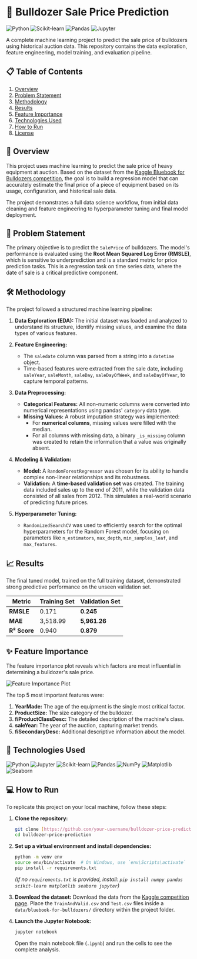 # 🚜 Bulldozer Sale Price Prediction

![Python](https://img.shields.io/badge/Python-3776AB?style=for-the-badge&logo=python&logoColor=white)
![Scikit-learn](https://img.shields.io/badge/scikit--learn-F7931E?style=for-the-badge&logo=scikit-learn&logoColor=white)
![Pandas](https://img.shields.io/badge/Pandas-150458?style=for-the-badge&logo=pandas&logoColor=white)
![Jupyter](https://img.shields.io/badge/Jupyter-F37626?style=for-the-badge&logo=jupyter&logoColor=white)

A complete machine learning project to predict the sale price of bulldozers using historical auction data. This repository contains the data exploration, feature engineering, model training, and evaluation pipeline.

## 📋 Table of Contents
1. [Overview](#-overview)
2. [Problem Statement](#-problem-statement)
3. [Methodology](#-methodology)
4. [Results](#-results)
5. [Feature Importance](#-feature-importance)
6. [Technologies Used](#-technologies-used)
7. [How to Run](#-how-to-run)
8. [License](#-license)

## 📖 Overview

This project uses machine learning to predict the sale price of heavy equipment at auction. Based on the dataset from the [Kaggle Bluebook for Bulldozers competition](https://www.kaggle.com/c/bluebook-for-bulldozers), the goal is to build a regression model that can accurately estimate the final price of a piece of equipment based on its usage, configuration, and historical sale data.

The project demonstrates a full data science workflow, from initial data cleaning and feature engineering to hyperparameter tuning and final model deployment.

## 🎯 Problem Statement

The primary objective is to predict the `SalePrice` of bulldozers. The model's performance is evaluated using the **Root Mean Squared Log Error (RMSLE)**, which is sensitive to underprediction and is a standard metric for price prediction tasks. This is a regression task on time series data, where the date of sale is a critical predictive component.

## 🛠️ Methodology

The project followed a structured machine learning pipeline:

1.  **Data Exploration (EDA):** The initial dataset was loaded and analyzed to understand its structure, identify missing values, and examine the data types of various features.

2.  **Feature Engineering:**
    * The `saledate` column was parsed from a string into a `datetime` object.
    * Time-based features were extracted from the sale date, including `saleYear`, `saleMonth`, `saleDay`, `saleDayOfWeek`, and `saleDayOfYear`, to capture temporal patterns.

3.  **Data Preprocessing:**
    * **Categorical Features:** All non-numeric columns were converted into numerical representations using pandas' `category` data type.
    * **Missing Values:** A robust imputation strategy was implemented:
        * For **numerical columns**, missing values were filled with the median.
        * For all columns with missing data, a binary `_is_missing` column was created to retain the information that a value was originally absent.

4.  **Modeling & Validation:**
    * **Model:** A `RandomForestRegressor` was chosen for its ability to handle complex non-linear relationships and its robustness.
    * **Validation:** A **time-based validation set** was created. The training data included sales up to the end of 2011, while the validation data consisted of all sales from 2012. This simulates a real-world scenario of predicting future prices.

5.  **Hyperparameter Tuning:**
    * `RandomizedSearchCV` was used to efficiently search for the optimal hyperparameters for the Random Forest model, focusing on parameters like `n_estimators`, `max_depth`, `min_samples_leaf`, and `max_features`.

## 📈 Results

The final tuned model, trained on the full training dataset, demonstrated strong predictive performance on the unseen validation set.

| Metric         | Training Set | **Validation Set** |
| -------------- | ------------ | ------------------ |
| **RMSLE** | 0.171        | **0.245** |
| **MAE** | 3,518.99     | **5,961.26** |
| **R² Score** | 0.940        | **0.879** |


## ✨ Feature Importance

The feature importance plot reveals which factors are most influential in determining a bulldozer's sale price.

![Feature Importance Plot](https://nursing-jade-9zyg5xaobl.edgeone.app/feature-importance.png)

The top 5 most important features were:
1.  **YearMade:** The age of the equipment is the single most critical factor.
2.  **ProductSize:** The size category of the bulldozer.
3.  **fiProductClassDesc:** The detailed description of the machine's class.
4.  **saleYear:** The year of the auction, capturing market trends.
5.  **fiSecondaryDesc:** Additional descriptive information about the model.

## 🚀 Technologies Used

![Python](https://img.shields.io/badge/Python-3776AB?style=for-the-badge&logo=python&logoColor=white)
![Jupyter](https://img.shields.io/badge/Jupyter-F37626?style=for-the-badge&logo=jupyter&logoColor=white)
![Scikit-learn](https://img.shields.io/badge/scikit--learn-F7931E?style=for-the-badge&logo=scikit-learn&logoColor=white)
![Pandas](https://img.shields.io/badge/Pandas-150458?style=for-the-badge&logo=pandas&logoColor=white)
![NumPy](https://img.shields.io/badge/NumPy-013243?style=for-the-badge&logo=numpy&logoColor=white)
![Matplotlib](https://img.shields.io/badge/Matplotlib-313131?style=for-the-badge&logo=matplotlib&logoColor=white)
![Seaborn](https://img.shields.io/badge/Seaborn-3274A1?style=for-the-badge)

## 💻 How to Run

To replicate this project on your local machine, follow these steps:

1.  **Clone the repository:**
    ```bash
    git clone [https://github.com/your-username/bulldozer-price-prediction.git](https://github.com/your-username/bulldozer-price-prediction.git)
    cd bulldozer-price-prediction
    ```

2.  **Set up a virtual environment and install dependencies:**
    ```bash
    python -m venv env
    source env/bin/activate  # On Windows, use `env\Scripts\activate`
    pip install -r requirements.txt
    ```
    *(If no `requirements.txt` is provided, install: `pip install numpy pandas scikit-learn matplotlib seaborn jupyter`)*

3.  **Download the dataset:**
    Download the data from the [Kaggle competition page](https://www.kaggle.com/c/bluebook-for-bulldozers/data). Place the `TrainAndValid.csv` and `Test.csv` files inside a `data/bluebook-for-bulldozers/` directory within the project folder.

4.  **Launch the Jupyter Notebook:**
    ```bash
    jupyter notebook
    ```
    Open the main notebook file (`.ipynb`) and run the cells to see the complete analysis.

